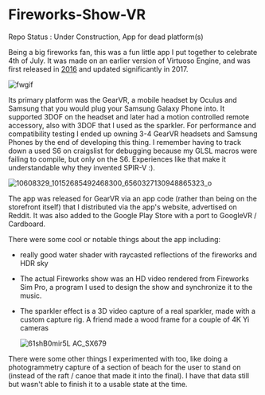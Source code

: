 # Fireworks-Show-VR

Repo Status : Under Construction, App for dead platform(s)

Being a big fireworks fan, this was a fun little app I put together to celebrate 4th of July.  It was made on an earlier version of Virtuoso Engine, and was first released in [2016](https://www.youtube.com/watch?v=Vr6wFp4_UQU) and updated significantly in 2017.

![fwgif](https://github.com/user-attachments/assets/8d931ee5-a879-4dd9-9510-eb06d53e7db1)

Its primary platform was the GearVR, a mobile headset by Oculus and Samsung that you would plug your Samsung Galaxy Phone into.  It supported 3DOF on the headset and later had a motion controlled remote accessory, also with 3DOF that I used as the sparkler.  For performance and compatibility testing I ended up owning 3-4 GearVR headsets and Samsung Phones by the end of developing this thing.  I remember having to track down a used S6 on craigslist for debugging because my GLSL macros were failing to compile, but only on the S6.  Experiences like that make it understandable why they invented SPIR-V :). 

![10608329_10152685492468300_6560327130948865323_o](https://github.com/user-attachments/assets/5c7d41c5-9034-4bd0-95e6-15c93b3e3a7d)

The app was released for GearVR via an app code (rather than being on the storefront itself) that I distributed via the app's website, advertised on Reddit.  It was also added to the Google Play Store with a port to GoogleVR / Cardboard.

There were some cool or notable things about the app including:
- really good water shader with raycasted reflections of the fireworks and HDR sky
- The actual Fireworks show was an HD video rendered from Fireworks Sim Pro, a program I used to design the show and synchronize it to the music.
- The sparkler effect is a 3D video capture of a real sparkler, made with a custom capture rig.  A friend made a wood frame for a couple of 4K Yi cameras
  
  ![61shB0mir5L _AC_SX679_](https://github.com/user-attachments/assets/5a9499e3-dc87-4653-a57f-a5b70981fd3a)

There were some other things I experimented with too, like doing a photogrammetry capture of a section of beach for the user to stand on (instead of the raft / canoe that made it into the final).  I have that data still but wasn't able to finish it to a usable state at the time.
